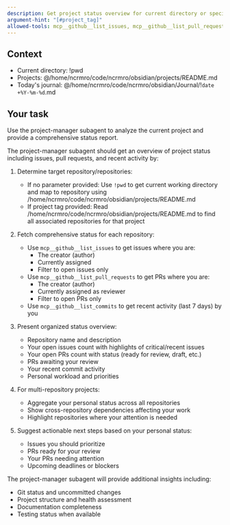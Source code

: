 ```yaml
---
description: Get project status overview for current directory or specified project
argument-hint: "[#project_tag]"
allowed-tools: mcp__github__list_issues, mcp__github__list_pull_requests, mcp__github__list_commits
---
```


## Context

- Current directory: !pwd
- Projects: @/home/ncrmro/code/ncrmro/obsidian/projects/README.md
- Today's journal: @/home/ncrmro/code/ncrmro/obsidian/Journal/!`date +%Y-%m-%d`.md

## Your task

Use the project-manager subagent to analyze the current project and provide a comprehensive status report.

The project-manager subagent should get an overview of project status including issues, pull requests, and recent activity by:

1. Determine target repository/repositories:
   - If no parameter provided: Use `!pwd` to get current working directory and map to repository using /home/ncrmro/code/ncrmro/obsidian/projects/README.md
   - If project tag provided: Read /home/ncrmro/code/ncrmro/obsidian/projects/README.md to find all associated repositories for that project

2. Fetch comprehensive status for each repository:
   - Use `mcp__github__list_issues` to get issues where you are:
     - The creator (author)
     - Currently assigned
     - Filter to open issues only
   - Use `mcp__github__list_pull_requests` to get PRs where you are:
     - The creator (author)
     - Currently assigned as reviewer
     - Filter to open PRs only
   - Use `mcp__github__list_commits` to get recent activity (last 7 days) by you

3. Present organized status overview:
   - Repository name and description
   - Your open issues count with highlights of critical/recent issues
   - Your open PRs count with status (ready for review, draft, etc.)
   - PRs awaiting your review
   - Your recent commit activity
   - Personal workload and priorities

4. For multi-repository projects:
   - Aggregate your personal status across all repositories
   - Show cross-repository dependencies affecting your work
   - Highlight repositories where your attention is needed

5. Suggest actionable next steps based on your personal status:
   - Issues you should prioritize
   - PRs ready for your review
   - Your PRs needing attention
   - Upcoming deadlines or blockers

The project-manager subagent will provide additional insights including:
- Git status and uncommitted changes
- Project structure and health assessment
- Documentation completeness
- Testing status when available